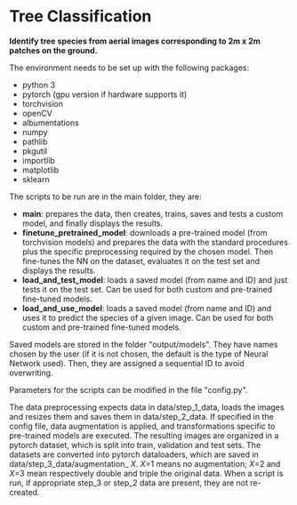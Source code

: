 # Tree Classification
**Identify tree species from aerial images corresponding to 2m x 2m patches on the ground.**

The environment needs to be set up with the following packages:
- python 3
- pytorch (gpu version if hardware supports it)
- torchvision
- openCV
- albumentations
- numpy
- pathlib
- pkgutil
- importlib
- matplotlib
- sklearn

The scripts to be run are in the main folder, they are:
- **main**: prepares the data, then creates, trains, saves and tests a custom model, and finally displays the results.
- **finetune_pretrained_model**: downloads a pre-trained model (from torchvision models) and prepares the data with the 
standard procedures plus the specific preprocessing required by the chosen model. Then fine-tunes the NN on the
dataset, evaluates it on the test set and displays the results.
- **load_and_test_model**: loads a saved model (from name and ID) and just tests it on the test set. Can be used for both
custom and pre-trained fine-tuned models.
- **load_and_use_model**: loads a saved model (from name and ID) and uses it to predict the species of a given image. Can
be used for both custom and pre-trained fine-tuned models.

Saved models are stored in the folder "output/models". They have names chosen by the user (if it is not chosen, the
default is the type of Neural Network used). Then, they are assigned a sequential ID to avoid overwriting.

Parameters for the scripts can be modified in the file "config.py".

The data preprocessing expects data in data/step_1_data, loads the images and resizes them and saves them in
data/step_2_data. If specified in the config file, data augmentation is applied, and transformations specific to
pre-trained models are executed. The resulting images are organized in a pytorch dataset, which is split into train,
validation and test sets. The datasets are converted into pytorch dataloaders, which are saved in
data/step_3_data/augmentation_ _X_. _X_=1 means no augmentation; _X_=2 and _X_=3 mean respectively double and triple
the original data. When a script is run, if appropriate step_3 or step_2 data are present, they are not re-created.

